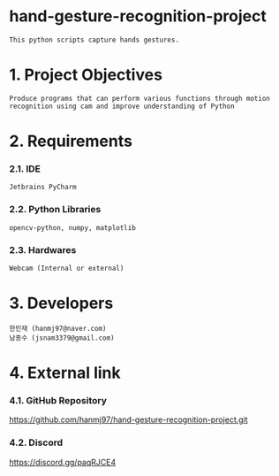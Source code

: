 # hand-gesture-recognition-project
    This python scripts capture hands gestures.


# 1. Project Objectives
    Produce programs that can perform various functions through motion recognition using cam and improve understanding of Python
    

# 2. Requirements

### 2.1. IDE
    Jetbrains PyCharm

### 2.2. Python Libraries
    opencv-python, numpy, matplotlib

### 2.3. Hardwares
    Webcam (Internal or external)


# 3. Developers
    한민재 (hanmj97@naver.com)
    남종수 (jsnam3379@gmail.com)


# 4. External link

### 4.1. GitHub Repository
https://github.com/hanmj97/hand-gesture-recognition-project.git

### 4.2. Discord
https://discord.gg/paqRJCE4

